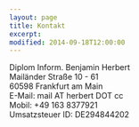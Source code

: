 ```yaml
---
layout: page
title: Kontakt
excerpt:
modified: 2014-09-18T12:00:00
---
```


Diplom Inform. Benjamin Herbert<br />
Mailänder Straße 10 - 61<br />
60598 Frankfurt am Main<br />
E-Mail: mail AT herbert DOT cc<br />
Mobil: +49 163 8377921<br />
Umsatzsteuer ID: DE294844202
